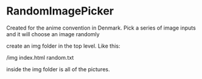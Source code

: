 # RandomImagePicker
Created for the anime convention in Denmark. Pick a series of image inputs and it will choose an image randomly

create an img folder in the top level. Like this:

/img
index.html
random.txt

inside the img folder is all of the pictures.
